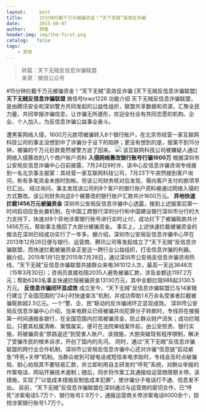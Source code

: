 ```yaml
---
layout:     post
title:      15分钟拦截千万元被骗资金！“天下无贼”高效反诈骗
date:       2015-08-07
author:     转载
header-img: img/the-first.png
catalog:   false
tags:
    - 其他
---
```


<blockquote><p>转载：天下无贼反信息诈骗联盟<br>
来源：微信公众号</p></blockquote>

#15分钟拦截千万元被骗资金！“天下无贼”高效反诈骗
[天下无贼反信息诈骗联盟]
**天下无贼反信息诈骗联盟**
微信号txwz1226
功能介绍
天下无贼反信息诈骗联盟，是由腾讯安全和深圳警方共同发起的公益性组织，联盟共享数据和资源，汇聚全民力量，共同举报诈骗信息，让诈骗无所遁形，欢迎全社会有共同志愿的机构、企业、个人加入，为反信息诈骗公益事业奋斗。

遭黑客网络入侵，1600万元款项被骗转入8个银行账户，在北京市经营一家互联网科技公司的事主没想到中了诈骗分子设下的陷阱；更没有想到的是，报案不到15分钟，被骗的千万元巨款竟然被警方追了回来。
![]({{site.baseurl}}/postimg/3Frx8wcpibSthNibLFmQBvQ4ibv4suMriac7u3LSUZlYmHjE4xV4lBGNroRaPwGnnPCxWLMzvPH9dvmcQ895sTNPhQ.jpeg)
该互联网科技公司被嫌疑人通过网络入侵篡改的八个商户账户资料
**入侵网络篡改银行账号行骗1600万**
根据深圳市公安局反信息诈骗中心日前披露，7月24日9时许，该中心反信息诈骗咨询专线接到一名北京事主报案：其经营一家互联网科技公司，7月23下午突然接到客户询问，称有多笔资金未按时到帐。但该公司财务核对后发现，需向客户支付的款项早已汇出。
经过询问，事主发现该公司的8个客户的银行账户资料被通过网络入侵的方式篡改。该公司财务向这8个被篡改的银行账户汇款共计1600万元。
**异地快速拦截1456万元被骗资金**
深圳市公安局反信息诈骗中心透露，接到上述报案后第一时间启动应急处置机制，在中国工商银行深圳分行和中国建设银行深圳市分行的大力支持下，快速对8个异地涉案银行账号进行实时止付，成功拦下了被骗赃款共计1456万元，帮助事主挽回了大部分被骗资金。
事实上，上述快速拦截被骗资金的做法在深圳已经成功实行了一年多。据介绍，深圳市公安局反信息诈骗中心早在2013年12月26日便与银行、运营商、腾讯公司等发起成立了“天下无贼”反信息诈骗联盟，而快速拦截被骗资金正是这一跨行业公益组织，打击信息诈骗的利器。
据介绍，2015年1月1日至2015年7月28日，通过深圳市公安局反信息诈骗咨询热线，“天下无贼”反信息诈骗联盟共接群众来电361012人次，最高一天达3646次（15年3月30日）；咨询员直接劝阻2035人避免被骗汇款，涉及金额达1197.2万元；帮助6283名事主快速拦阻被骗资金13130万元，其中全额拦阻986起3130.5万元。
**反信息诈骗闭环显成效**
成立至今，“天下无贼”反信息诈骗联盟已与14家银行建立了全国范围的“24小时快速查冻”机制，并成功帮助1.6万余名受害者拦截被骗赃款超2.5亿元。一个“警、企、民”联动的反诈骗闭环正显现成效。
深圳市公安局反信息诈骗中心介绍，当来电群众已经被骗并向犯罪分子转款时，专线将在接报第一时间通报各银行，在全国范围内拦阻被骗资金，防止群众财产流失；成功拦阻后，只要其权属清晰、案情属实，便可在法院审结案件前，由公安担责、银行实施，将被骗资金“原路返还”到受害人账户。该措施，大胆突破现有程序限制，解决了受骗市民的根本诉求，开创了国内的先河。
同时，通过“天下无贼”反信息诈骗联盟的跨行业合作机制，深圳市公安局反信息诈骗中心还对诈骗“信息链”启动紧急“呼死+关停”机制。当群众收到可疑电话或短信来电求助时，专线会及时点破骗局、耐心劝阻其不要轻易汇款，并立即利用自主研发的“呼死”系统，对群众举报的作案电话、网站开展技术遏制；随后，同步将作案工具通报给运营商限期关停。该措施，实现了“以低成本措施反制低成本犯罪”，使诈骗分子电话打不通、信息发不出。
目前，“天下无贼”反信息诈骗联盟在深圳通过与运营商的密切合作，已“呼死”涉案电话5.7万个、银行账号2.9万个，通报运营商关停涉案电话6000余个，锁控涉案银行账号1.7万个。
